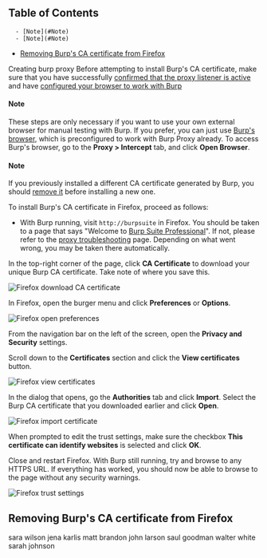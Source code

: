## Table of Contents

      - [Note](#Note)
      - [Note](#Note)
  - [Removing Burp's CA certificate from Firefox](#Removing\Burp's\CA\certificate\from\Firefox)

Creating burp proxy
Before attempting to install Burp's CA certificate, make sure that you have successfully [confirmed that the proxy listener is active](https://portswigger.net/burp/documentation/desktop/external-browser-config/check-listener) and have [configured your browser to work with Burp](https://portswigger.net/burp/documentation/desktop/external-browser-config)

#### Note

These steps are only necessary if you want to use your own external browser for manual testing with Burp. If you prefer, you can just use [Burp's browser](https://portswigger.net/burp/documentation/desktop/tools/burps-browser), which is preconfigured to work with Burp Proxy already. To access Burp's browser, go to the **Proxy > Intercept** tab, and click **Open Browser**.

#### Note

If you previously installed a different CA certificate generated by Burp, you should [remove it](https://portswigger.net/burp/documentation/desktop/external-browser-config/certificate/ca-cert-firefox#removing-burp-s-ca-certificate-from-firefox) before installing a new one.

To install Burp's CA certificate in Firefox, proceed as follows:

- With Burp running, visit `http://burpsuite` in Firefox. You should be taken to a page that says "Welcome to [Burp Suite Professional](https://portswigger.net/burp/pro)". If not, please refer to the [proxy troubleshooting](https://portswigger.net/burp/documentation/desktop/external-browser-config/certificate/proxy-troubleshooting) page. Depending on what went wrong, you may be taken there automatically.

In the top-right corner of the page, click **CA Certificate** to download your unique Burp CA certificate. Take note of where you save this.

![Firefox download CA certificate](https://portswigger.net/burp/documentation/desktop/images/support/installingandconfiguring_installingburpscacertificate_ff_1.jpg)

In Firefox, open the burger menu and click **Preferences** or **Options**.

![Firefox open preferences](https://portswigger.net/burp/documentation/desktop/images/support/installingandconfiguring_installingburpscacertificate_ff_2.jpg)

From the navigation bar on the left of the screen, open the **Privacy and Security** settings.

Scroll down to the **Certificates** section and click the **View certificates** button.

![Firefox view certificates](https://portswigger.net/burp/documentation/desktop/images/support/installingandconfiguring_installingburpscacertificate_ff_3.jpg)

In the dialog that opens, go the **Authorities** tab and click **Import**. Select the Burp CA certificate that you downloaded earlier and click **Open**.

![Firefox import certificate](https://portswigger.net/burp/documentation/desktop/images/support/installingandconfiguring_installingburpscacertificate_ff_4.jpg)

When prompted to edit the trust settings, make sure the checkbox **This certificate can identify websites** is selected and click **OK**.

Close and restart Firefox. With Burp still running, try and browse to any HTTPS URL. If everything has worked, you should now be able to browse to the page without any security warnings.

![Firefox trust settings](https://portswigger.net/burp/documentation/desktop/images/support/installingandconfiguring_installingburpscacertificate_ff_5.jpg)

## Removing Burp's CA certificate from Firefox

sara wilson
jena karlis
matt brandon
john larson
saul goodman
walter white
sarah johnson


